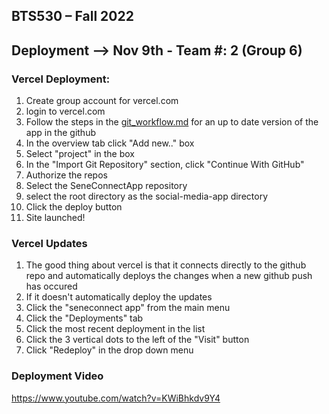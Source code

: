 ## BTS530 – Fall 2022 
## Deployment --> Nov 9th - Team #: 2 (Group 6)

### Vercel Deployment:
1. Create group account for vercel.com
2. login to vercel.com
3. Follow the steps in the [git_workflow.md](https://github.com/CAPSTONE-2022-2023/Group_06/blob/main/git_workflow.md) for an up to date version of the app in the github
4. In the overview tab click "Add new.." box
5. Select "project" in the box
6. In the "Import Git Repository" section, click "Continue With GitHub"
7. Authorize the repos
8. Select the SeneConnectApp repository
9. select the root directory as the social-media-app directory
10. Click the deploy button
11. Site launched!

### Vercel Updates
1. The good thing about vercel is that it connects directly to the github repo and automatically deploys the changes when a new github push has occured
2. If it doesn't automatically deploy the updates
  1. Click the "seneconnect app" from the main menu
  2. Click the "Deployments" tab
  3. Click the most recent deployment in the list
  4. Click the 3 vertical dots to the left of the "Visit" button
  5. Click "Redeploy" in the drop down menu

### Deployment Video
https://www.youtube.com/watch?v=KWiBhkdv9Y4
